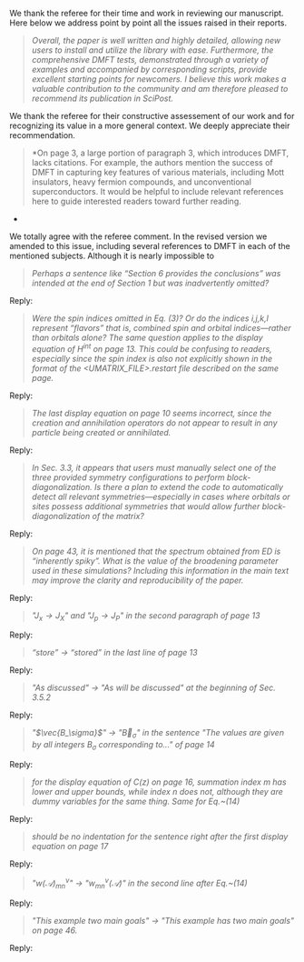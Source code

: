 <!--We make use of MarkDown in this reply to ease integration with Scipost scheme. 


This comment can be used to learn some of the MD syntax:

long line <double space before new line like \\ in Latex> 
new line
 
# chapter ,## section, ### subsection,...

italic:
*text*

bold:
**text**

blockquote:
> text

highlighted:
==text==

inline math:
$latex math$

display math as for latex doc:
$$
latex math
$$ 

OR

\begin{latex environment, i.e. equation}
latex math
\end{latex environment, i.e. equation}

list:
*
*

enumareted list:
1.
2. 

comments:
see this comment itself

-->



We thank the referee for their time and work in reviewing our
manuscript. Here below we address point by point all the issues raised
in their reports.


<!-- *Exact diagonalization (ED) plays a vital role in the study of quantum impurity problems. In this work, the authors present an ED library and describe its usage in considerable detail. While it builds upon the previous EDIpack library, the manuscript introduces sufficient new developments to warrant a separate publication. Notably, several significant extensions and improvements are included, such as a unified framework for zero- and finite-temperature calculations for a wide range of impurity models; access to the full complex frequency plane; access to the Fock space and the ability to evaluate quantities like reduced density matrices; support for inequivalent impurities; integration with other programming languages and scientific libraries; and compatibility with widely used software suites such as TRIQS and w2dynamics.* -->


> *Overall, the paper is well written and highly detailed, allowing new users to install and utilize the library with ease. Furthermore, the comprehensive DMFT tests, demonstrated through a variety of examples and accompanied by corresponding scripts, provide excellent starting points for newcomers. I believe this work makes a valuable contribution to the community and am therefore pleased to recommend its publication in SciPost.*

We thank the referee for their constructive assessement of our work and for recognizing its value in a more general context. We deeply appreciate their recommendation.  


> *On page 3, a large portion of paragraph 3, which introduces DMFT, lacks citations. For example, the authors mention the success of DMFT in capturing key features of various materials, including Mott insulators, heavy fermion compounds, and unconventional superconductors. It would be helpful to include relevant references here to guide interested readers toward further reading.
*

We totally agree with the referee comment. In the revised version we amended to this issue, including several references to DMFT in each of the mentioned subjects. Although it is nearly impossible to   

> *Perhaps a sentence like “Section 6 provides the conclusions” was intended at the end of Section 1 but was inadvertently omitted?*

Reply:



> *Were the spin indices omitted in Eq. (3)? Or do the indices i,j,k,l represent “flavors” that is, combined spin and orbital indices—rather than orbitals alone? The same question applies to the display equation of $H^{int}$ on page 13. This could be confusing to readers, especially since the spin index is also not explicitly shown in the format of the <UMATRIX\_FILE>.restart file described on the same page.*

Reply: 



> *The last display equation on page 10 seems incorrect, since the creation and annihilation operators do not appear to result in any particle being created or annihilated.*

Reply: 


> *In Sec. 3.3, it appears that users must manually select one of the three provided symmetry configurations to perform block-diagonalization. Is there a plan to extend the code to automatically detect all relevant symmetries—especially in cases where orbitals or sites possess additional symmetries that would allow further block-diagonalization of the matrix?*

Reply: 

> *On page 43, it is mentioned that the spectrum obtained from ED is “inherently spiky”. What is the value of the broadening parameter used in these simulations? Including this information in the main text may improve the clarity and reproducibility of the paper.*

Reply: 

> *"$J_x \rightarrow J_X$" and "$J_p \rightarrow J_P$" in the second paragraph of page 13*

Reply: 

> *“store” $\rightarrow$  “stored” in the last line of page 13*

Reply: 

> *"As discussed" $\rightarrow$ "As will be discussed" at the beginning of Sec. 3.5.2*

Reply: 

> *"$\vec{B_\sigma}$" $\rightarrow$ "$\vec{B}_\sigma$" in the sentence "The values are given by all integers $B_\sigma$ corresponding to..." of page 14*

Reply:  

> *for the display equation of $C(z)$ on page 16, summation index $m$ has lower and upper bounds, while index $n$ does not, although they are dummy variables for the same thing. Same for Eq.~(14)*

Reply: 


> *should be no indentation for the sentence right after the first display equation on page 17*

Reply: 

> *"$w(\mathcal{A})_{mn}^\nu$" $\rightarrow$ "$w_{mn}^\nu(\mathcal{A})$" in the second line after Eq.~(14)*

Reply: 

> *"This example two main goals" $\rightarrow$ "This example has two main goals" on page 46.*

Reply: 




